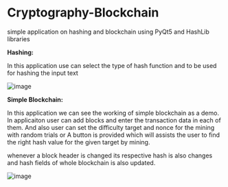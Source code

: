 # Cryptography-Blockchain
simple application on hashing and blockchain using PyQt5 and HashLib libraries

**Hashing:**

In this application use can select the type of hash function and to be used for hashing the input text

![image](https://user-images.githubusercontent.com/89305345/131094559-6059b4d3-20bd-47cd-874c-d78bbc6ae1c5.png)

**Simple Blockchain:**

In this application we can see the working of simple blockchain as a demo.
In applicaiton user can add blocks and enter the transaction data in each of them.
And also user can set the difficulty target and nonce for the mining with random trials or
A button is provided which will assists the user to find the right hash value for the given target by mining.

whenever a block header is changed its respective hash is also changes and hash fields of whole blockchain is also updated.

![image](https://user-images.githubusercontent.com/89305345/132849910-c0f0e9e9-9137-4563-8ddf-3b0e59850e37.png)

